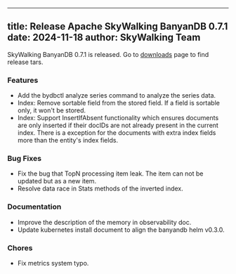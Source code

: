 
---
title: Release Apache SkyWalking BanyanDB 0.7.1
date: 2024-11-18
author: SkyWalking Team
---

SkyWalking BanyanDB 0.7.1 is released. Go to [downloads](/downloads) page to find release tars.

### Features

- Add the bydbctl analyze series command to analyze the series data.
- Index: Remove sortable field from the stored field. If a field is sortable only, it won't be stored.
- Index: Support InsertIfAbsent functionality which ensures documents are only inserted if their docIDs are not already present in the current index. There is a exception for the documents with extra index fields more than the entity's index fields.

### Bug Fixes

- Fix the bug that TopN processing item leak. The item can not be updated but as a new item.
- Resolve data race in Stats methods of the inverted index.


### Documentation

- Improve the description of the memory in observability doc.
- Update kubernetes install document to align the banyandb helm v0.3.0.

### Chores

- Fix metrics system typo.
